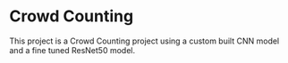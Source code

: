 # Crowd Counting


This project is a Crowd Counting project using a custom built CNN model and a fine tuned ResNet50 model.


